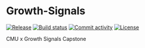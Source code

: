 # Growth-Signals

[![Release](https://img.shields.io/github/v/release/AnanyaHN27/Growth-Signals)](https://img.shields.io/github/v/release/AnanyaHN27/Growth-Signals)
[![Build status](https://img.shields.io/github/actions/workflow/status/AnanyaHN27/Growth-Signals/main.yml?branch=main)](https://github.com/AnanyaHN27/Growth-Signals/actions/workflows/main.yml?query=branch%3Amain)
[![Commit activity](https://img.shields.io/github/commit-activity/m/AnanyaHN27/Growth-Signals)](https://img.shields.io/github/commit-activity/m/AnanyaHN27/Growth-Signals)
[![License](https://img.shields.io/github/license/AnanyaHN27/Growth-Signals)](https://img.shields.io/github/license/AnanyaHN27/Growth-Signals)

CMU x Growth Signals Capstone
